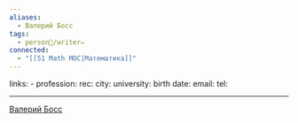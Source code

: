 ```yaml
---
aliases:
  - Валерий Босс
tags:
  - person👤/writer✏️
connected:
  - "[[51 Math MOC|Математика]]"
---
```

links: -
profession: 
rec:
city:
university:
birth date:
email:
tel:

---

[Валерий Босс](https://www.goodreads.com/author/show/7067282._?from_search=true&from_srp=true)